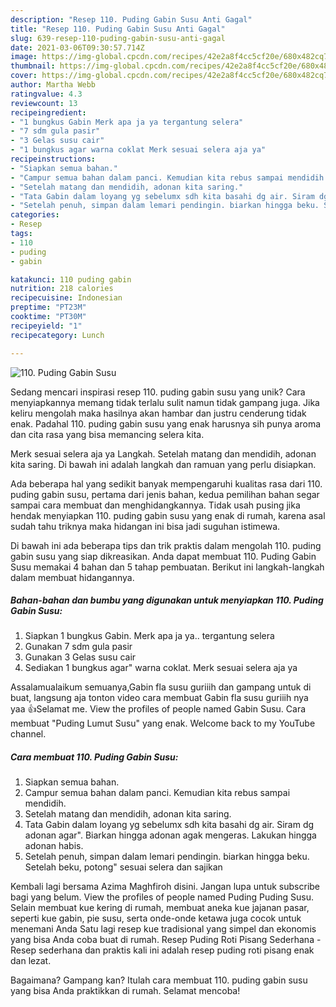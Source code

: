```yaml
---
description: "Resep 110. Puding Gabin Susu Anti Gagal"
title: "Resep 110. Puding Gabin Susu Anti Gagal"
slug: 639-resep-110-puding-gabin-susu-anti-gagal
date: 2021-03-06T09:30:57.714Z
image: https://img-global.cpcdn.com/recipes/42e2a8f4cc5cf20e/680x482cq70/110-puding-gabin-susu-foto-resep-utama.jpg
thumbnail: https://img-global.cpcdn.com/recipes/42e2a8f4cc5cf20e/680x482cq70/110-puding-gabin-susu-foto-resep-utama.jpg
cover: https://img-global.cpcdn.com/recipes/42e2a8f4cc5cf20e/680x482cq70/110-puding-gabin-susu-foto-resep-utama.jpg
author: Martha Webb
ratingvalue: 4.3
reviewcount: 13
recipeingredient:
- "1 bungkus Gabin Merk apa ja ya tergantung selera"
- "7 sdm gula pasir"
- "3 Gelas susu cair"
- "1 bungkus agar warna coklat Merk sesuai selera aja ya"
recipeinstructions:
- "Siapkan semua bahan."
- "Campur semua bahan dalam panci. Kemudian kita rebus sampai mendidih."
- "Setelah matang dan mendidih, adonan kita saring."
- "Tata Gabin dalam loyang yg sebelumx sdh kita basahi dg air. Siram dg adonan agar&#34;. Biarkan hingga adonan agak mengeras. Lakukan hingga adonan habis."
- "Setelah penuh, simpan dalam lemari pendingin. biarkan hingga beku. Setelah beku, potong&#34; sesuai selera dan sajikan"
categories:
- Resep
tags:
- 110
- puding
- gabin

katakunci: 110 puding gabin 
nutrition: 218 calories
recipecuisine: Indonesian
preptime: "PT23M"
cooktime: "PT30M"
recipeyield: "1"
recipecategory: Lunch

---
```



![110. Puding Gabin Susu](https://img-global.cpcdn.com/recipes/42e2a8f4cc5cf20e/680x482cq70/110-puding-gabin-susu-foto-resep-utama.jpg)

Sedang mencari inspirasi resep 110. puding gabin susu yang unik? Cara menyiapkannya memang tidak terlalu sulit namun tidak gampang juga. Jika keliru mengolah maka hasilnya akan hambar dan justru cenderung tidak enak. Padahal 110. puding gabin susu yang enak harusnya sih punya aroma dan cita rasa yang bisa memancing selera kita.

Merk sesuai selera aja ya Langkah. Setelah matang dan mendidih, adonan kita saring. Di bawah ini adalah langkah dan ramuan yang perlu disiapkan.

Ada beberapa hal yang sedikit banyak mempengaruhi kualitas rasa dari 110. puding gabin susu, pertama dari jenis bahan, kedua pemilihan bahan segar sampai cara membuat dan menghidangkannya. Tidak usah pusing jika hendak menyiapkan 110. puding gabin susu yang enak di rumah, karena asal sudah tahu triknya maka hidangan ini bisa jadi suguhan istimewa.


Di bawah ini ada beberapa tips dan trik praktis dalam mengolah 110. puding gabin susu yang siap dikreasikan. Anda dapat membuat 110. Puding Gabin Susu memakai 4 bahan dan 5 tahap pembuatan. Berikut ini langkah-langkah dalam membuat hidangannya.

<!--inarticleads1-->

##### Bahan-bahan dan bumbu yang digunakan untuk menyiapkan 110. Puding Gabin Susu:

1. Siapkan 1 bungkus Gabin. Merk apa ja ya.. tergantung selera
1. Gunakan 7 sdm gula pasir
1. Gunakan 3 Gelas susu cair
1. Sediakan 1 bungkus agar&#34; warna coklat. Merk sesuai selera aja ya


Assalamualaikum semuanya,Gabin fla susu guriiih dan gampang untuk di buat, langsung aja tonton video cara membuat Gabin fla susu guriiih nya yaa 👍Selamat me. View the profiles of people named Gabin Susu. Cara membuat &#34;Puding Lumut Susu&#34; yang enak. Welcome back to my YouTube channel. 

<!--inarticleads2-->

##### Cara membuat 110. Puding Gabin Susu:

1. Siapkan semua bahan.
1. Campur semua bahan dalam panci. Kemudian kita rebus sampai mendidih.
1. Setelah matang dan mendidih, adonan kita saring.
1. Tata Gabin dalam loyang yg sebelumx sdh kita basahi dg air. Siram dg adonan agar&#34;. Biarkan hingga adonan agak mengeras. Lakukan hingga adonan habis.
1. Setelah penuh, simpan dalam lemari pendingin. biarkan hingga beku. Setelah beku, potong&#34; sesuai selera dan sajikan


Kembali lagi bersama Azima Maghfiroh disini. Jangan lupa untuk subscribe bagi yang belum. View the profiles of people named Puding Puding Susu. Selain membuat kue kering di rumah, membuat aneka kue jajanan pasar, seperti kue gabin, pie susu, serta onde-onde ketawa juga cocok untuk menemani Anda Satu lagi resep kue tradisional yang simpel dan ekonomis yang bisa Anda coba buat di rumah. Resep Puding Roti Pisang Sederhana - Resep sederhana dan praktis kali ini adalah resep puding roti pisang enak dan lezat. 

Bagaimana? Gampang kan? Itulah cara membuat 110. puding gabin susu yang bisa Anda praktikkan di rumah. Selamat mencoba!

